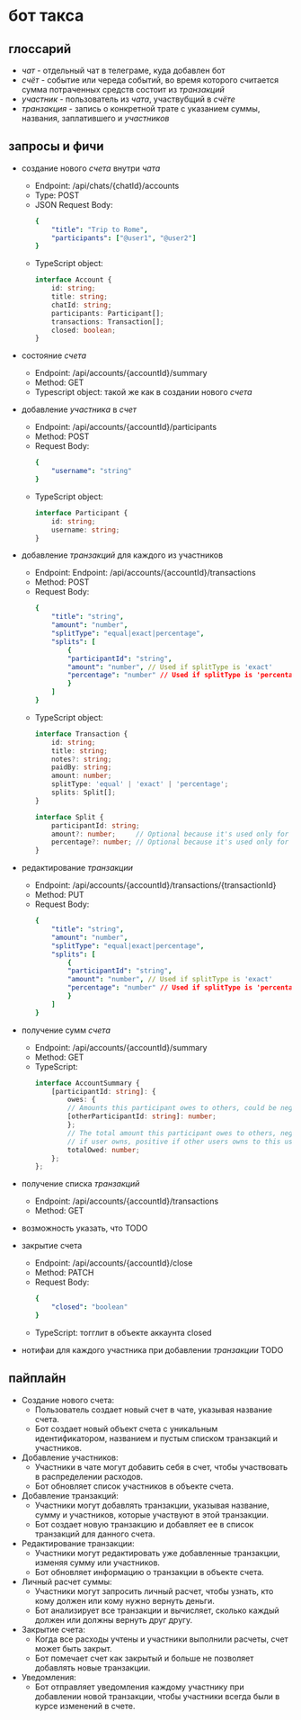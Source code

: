 # бот такса

## глоссарий

-   _чат_ - отдельный чат в телеграме, куда добавлен бот
-   _счёт_ - событие или череда событий, во время которого считается сумма потраченных средств состоит из _транзакций_
-   _участник_ - пользователь из _чата_, участвубщий в _счёте_
-   _транзакция_ - запись о конкретной трате c указанием суммы, названия, заплатившего и _участников_

## запросы и фичи

-   создание нового _счета_ внутри _чата_
    * Endpoint: /api/chats/{chatId}/accounts
    * Type: POST
    * JSON Request Body:
        ```yaml
        {
            "title": "Trip to Rome",
            "participants": ["@user1", "@user2"]
        }
        ```
    * TypeScript object:
        ```typescript
        interface Account {
            id: string;
            title: string;
            chatId: string;
            participants: Participant[];
            transactions: Transaction[];
            closed: boolean;
        }
        ```

-   состояние _счета_
    * Endpoint: /api/accounts/{accountId}/summary
    * Method: GET
    * Typescript object: такой же как в создании нового _счета_
-   добавление _участника_ в _счет_
    * Endpoint: /api/accounts/{accountId}/participants
    * Method: POST
    * Request Body: 
        ```yaml
        {
            "username": "string"
        }
        ```
    * TypeScript object:
        ```typescript
        interface Participant {
            id: string;
            username: string;
        }
        ```

-   добавление _транзакций_ для каждого из участников
    * Endpoint: Endpoint: /api/accounts/{accountId}/transactions
    * Method: POST
    * Request Body:
        ```yaml
        {
            "title": "string",
            "amount": "number",
            "splitType": "equal|exact|percentage",
            "splits": [
                {
                "participantId": "string",
                "amount": "number", // Used if splitType is 'exact'
                "percentage": "number" // Used if splitType is 'percentage'
                }
            ]
        }
        ```
    * TypeScript object:
        ```typescript
        interface Transaction {
            id: string;
            title: string;
            notes?: string;
            paidBy: string;
            amount: number;
            splitType: 'equal' | 'exact' | 'percentage';
            splits: Split[];
        }

        interface Split {
            participantId: string;
            amount?: number;     // Optional because it's used only for 'exact' splitType
            percentage?: number; // Optional because it's used only for 'percentage' splitType
        }
        ```

-   редактирование _транзакции_
    * Endpoint: /api/accounts/{accountId}/transactions/{transactionId}
    * Method: PUT
    * Request Body:
        ```yaml
        {
            "title": "string",
            "amount": "number",
            "splitType": "equal|exact|percentage",
            "splits": [
                {
                "participantId": "string",
                "amount": "number", // Used if splitType is 'exact'
                "percentage": "number" // Used if splitType is 'percentage'
                }
            ]
        }
        ```
-   получение сумм _счета_
    * Endpoint: /api/accounts/{accountId}/summary
    * Method: GET
    * TypeScript:
        ```typescript
        interface AccountSummary {
            [participantId: string]: {
                owes: {
                // Amounts this participant owes to others, could be negative
                [otherParticipantId: string]: number; 
                };
                // The total amount this participant owes to others, negative 
                // if user owns, positive if other users owns to this user
                totalOwed: number; 
            };
        };
        ```
-   получение списка _транзакций_
    * Endpoint: /api/accounts/{accountId}/transactions
    * Method: GET
-   возможность указать, что
TODO
-   закрытие счета
    * Endpoint: /api/accounts/{accountId}/close
    * Method: PATCH
    * Request Body:
        ```yaml
        {
            "closed": "boolean"
        }
        ```
    * TypeScript: тогглит в объекте аккаунта closed
-   нотифаи для каждого участника при добавлении _транзакции_
TODO

## пайплайн

-   Создание нового счета:
    -   Пользователь создает новый счет в чате, указывая название счета.
    -   Бот создает новый объект счета с уникальным идентификатором, названием и пустым списком транзакций и участников.
-   Добавление участников:
    -   Участники в чате могут добавить себя в счет, чтобы участвовать в распределении расходов.
    -   Бот обновляет список участников в объекте счета.
-   Добавление транзакций:
    -   Участники могут добавлять транзакции, указывая название, сумму и участников, которые участвуют в этой транзакции.
    -   Бот создает новую транзакцию и добавляет ее в список транзакций для данного счета.
-   Редактирование транзакции:
    -   Участники могут редактировать уже добавленные транзакции, изменяя сумму или участников.
    -   Бот обновляет информацию о транзакции в объекте счета.
-   Личный расчет суммы:
    -   Участники могут запросить личный расчет, чтобы узнать, кто кому должен или кому нужно вернуть деньги.
    -   Бот анализирует все транзакции и вычисляет, сколько каждый должен или должны вернуть друг другу.
-   Закрытие счета:
    -   Когда все расходы учтены и участники выполнили расчеты, счет может быть закрыт.
    -   Бот помечает счет как закрытый и больше не позволяет добавлять новые транзакции.
-   Уведомления:
    -   Бот отправляет уведомления каждому участнику при добавлении новой транзакции, чтобы участники всегда были в курсе изменений в счете.
